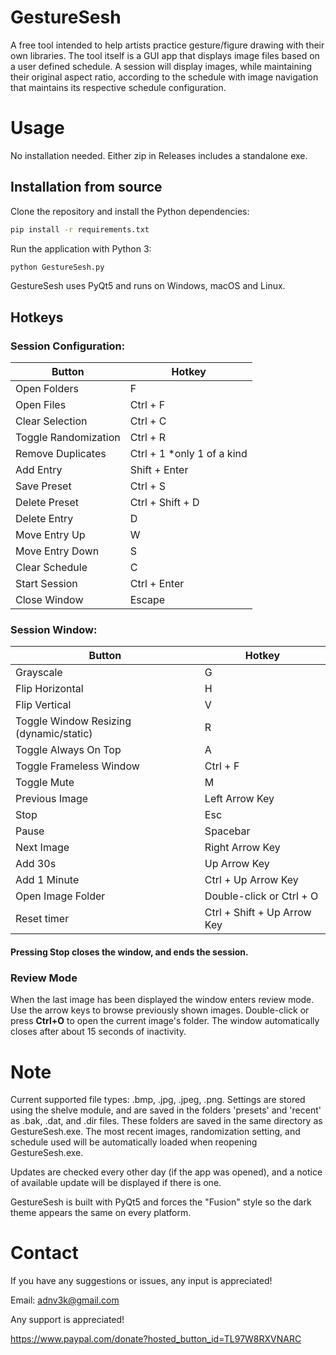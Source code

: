 # GestureSesh

A free tool intended to help artists practice gesture/figure drawing with their own libraries. The tool itself is a GUI app that displays image files based on a user defined schedule. A session will display images, while maintaining their original aspect ratio, according to the schedule with image navigation that maintains its respective schedule configuration.

# Usage

No installation needed. Either zip in Releases includes a standalone exe.

## Installation from source

Clone the repository and install the Python dependencies:

```bash
pip install -r requirements.txt
```

Run the application with Python 3:

```bash
python GestureSesh.py
```

GestureSesh uses PyQt5 and runs on Windows, macOS and Linux.

## Hotkeys

### Session Configuration:

| Button               | Hotkey                     |
| -------------------- | -------------------------- |
| Open Folders         | F                          |
| Open Files           | Ctrl + F                   |
| Clear Selection      | Ctrl + C                   |
| Toggle Randomization | Ctrl + R                   |
| Remove Duplicates    | Ctrl + 1 *only 1 of a kind |
| Add Entry            | Shift + Enter              |
| Save Preset          | Ctrl + S                   |
| Delete Preset        | Ctrl + Shift + D           |
| Delete Entry         | D                          |
| Move Entry Up        | W                          |
| Move Entry Down      | S                          |
| Clear Schedule       | C                          |
| Start Session        | Ctrl + Enter               |
| Close Window         | Escape                     |

### Session Window:

| Button                                  | Hotkey                      |
| --------------------------------------- | --------------------------- |
| Grayscale                               | G                           |
| Flip Horizontal                         | H                           |
| Flip Vertical                           | V                           |
| Toggle Window Resizing (dynamic/static) | R                           |
| Toggle Always On Top                    | A                           |
| Toggle Frameless Window                 | Ctrl + F                    |
| Toggle Mute                             | M                           |
| Previous Image                          | Left Arrow Key              |
| Stop                                    | Esc                         |
| Pause                                   | Spacebar                    |
| Next Image                              | Right Arrow Key             |
| Add 30s                                 | Up Arrow Key                |
| Add 1 Minute                            | Ctrl + Up Arrow Key         |
| Open Image Folder                       | Double-click or Ctrl + O    |
| Reset timer                             | Ctrl + Shift + Up Arrow Key |

#### Pressing Stop closes the window, and ends the session.

### Review Mode

When the last image has been displayed the window enters review mode. Use the
arrow keys to browse previously shown images. Double-click or press **Ctrl+O**
to open the current image's folder. The window automatically closes after about
15 seconds of inactivity.

# Note

Current supported file types: .bmp, .jpg, .jpeg, .png. Settings are stored using the shelve module, and are saved in the folders 'presets' and 'recent' as .bak, .dat, and .dir files. These folders are saved in the same directory as GestureSesh.exe. The most recent images, randomization setting, and schedule used will be automatically loaded when reopening GestureSesh.exe.

Updates are checked every other day (if the app was opened), and a notice of available update will be displayed if there is one.

GestureSesh is built with PyQt5 and forces the "Fusion" style so the dark theme appears the same on every platform.

# Contact

If you have any suggestions or issues, any input is appreciated!

Email: adnv3k@gmail.com

Any support is appreciated!

https://www.paypal.com/donate?hosted_button_id=TL97W8RXVNARC
